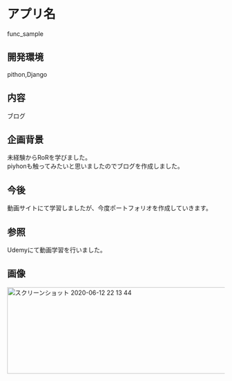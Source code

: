 # アプリ名 
func_sample

## 開発環境  
pithon,Django

## 内容  
ブログ

## 企画背景  
未経験からRoRを学びました。  
piyhonも触ってみたいと思いましたのでブログを作成しました。

## 今後
動画サイトにて学習しましたが、今度ポートフォリオを作成していきます。

## 参照  
Udemyにて動画学習を行いました。

## 画像
<img width="1100" height="200" alt="スクリーンショット 2020-06-12 22 13 44" src="https://user-images.githubusercontent.com/56381794/84506312-26254680-acfa-11ea-9229-7c70c3ee52d6.png">
